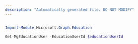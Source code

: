 ```yaml
---
description: "Automatically generated file. DO NOT MODIFY"
---
```


```powershell

Import-Module Microsoft.Graph.Education

Get-MgEducationUser -EducationUserId $educationUserId

```